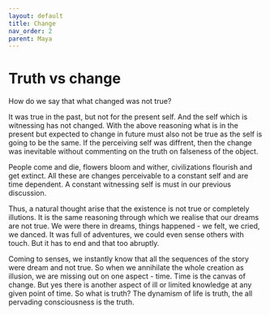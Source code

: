 ```yaml
---
layout: default
title: Change
nav_order: 2
parent: Maya
---
```


# Truth vs change

How do we say that what changed was not true?

It was true in the past, but not for the present self. And the self which is witnessing has not changed. With the above reasoning what is in the present but expected to change in future must also not be true as the self is going to be the same. If the perceiving self was diffrent, then the change was inevitable without commenting on the truth on falseness of the object. 

People come and die, flowers bloom and wither, civilizations flourish and get extinct. All these are changes perceivable to a constant self and are time dependent. A constant witnessing self is must in our previous discussion.

Thus, a natural thought arise that the existence is not true or completely illutions. It is the same reasoning through which we realise that our dreams are not true. We were there in dreams, things happened - we felt, we cried, we danced. It was full of adventures, we could even sense others with touch. But it has to end and that too abruptly. 

Coming to senses, we instantly know that all the sequences of the story were dream and not true. So when we annihilate the whole creation as illusion, we are missing out on one aspect - time. Time is the canvas of change. But yes there is another aspect of ill or limited knowledge at any given point of time. So what is truth? The dynamism of life is truth, the all pervading consciousness is the truth.
